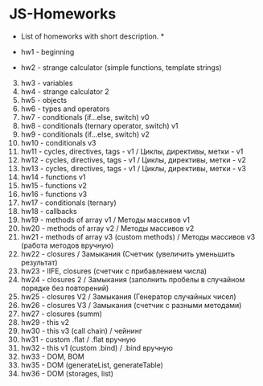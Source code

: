 # JS-Homeworks
* List of homeworks with short description. *

* hw1 - beginning
* hw2 - strange calculator (simple functions, template strings)
3. hw3 - variables
4. hw4 - strange calculator 2
5. hw5 - objects
6. hw6 - types and operators
7. hw7 - conditionals (if...else, switch) v0
8. hw8 - conditionals (ternary operator, switch) v1
9. hw9 - conditionals (if...else, switch) v2
10. hw10 - conditionals v3
11. hw11 - cycles, directives, tags - v1 / Циклы, директивы, метки - v1
12. hw12 - cycles, directives, tags - v1 / Циклы, директивы, метки - v2
13. hw13 - cycles, directives, tags - v1 / Циклы, директивы, метки - v3
14. hw14 - functions v1
15. hw15 - functions v2
16. hw16 - functions v3
17. hw17 - conditionals (ternary)
18. hw18 - callbacks
19. hw19 - methods of array v1 / Методы массивов v1
20. hw20 - methods of array v2 / Методы массивов v2
21. hw21 - methods of array v3 (custom methods) / Методы массивов v3 (работа методов вручную)
22. hw22 - closures / Замыкания (Счетчик (увеличить уменьшить результат)
23. hw23 - IIFE, closures (счетчик с прибавлением числа)
24. hw24 - closures 2 / Замыкания (заполнить пробелы в случайном порядке без повторений)
25. hw25 - closures V2 / Замыкания (Генератор случайных чисел)
26. hw26 - closures V3 / Замыкания (счетчик с разными методами)
27. hw27 - closures (summ)
28. hw29 - this v2
29. hw30 - this v3 (call chain) / чейнинг
30. hw31 - custom .flat / .flat вручную
31. hw32 - this v1 (custom .bind) / .bind вручную
32. hw33 - DOM, BOM
33. hw35 - DOM (generateList, generateTable)
34. hw36 - DOM (storages, list)
